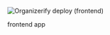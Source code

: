 ![Organizerify deploy (frontend)](<https://github.com/Castigere/organizerify/workflows/Organizerify%20deploy%20(frontend)/badge.svg>)

frontend app
